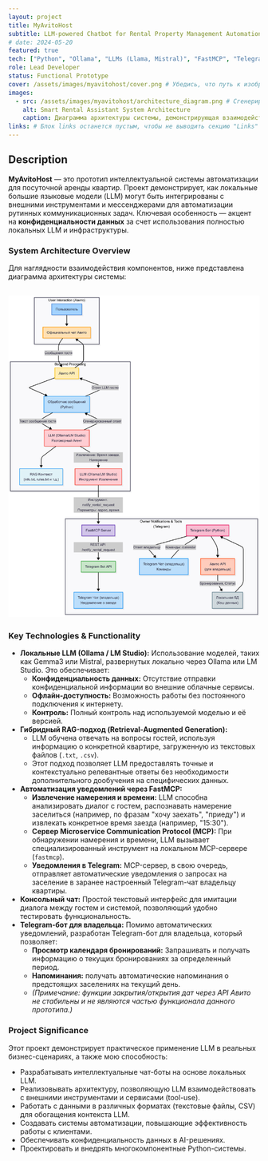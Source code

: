 ```yaml
---
layout: project
title: MyAvitoHost
subtitle: LLM-powered Chatbot for Rental Property Management Automation
# date: 2024-05-20
featured: true
tech: ["Python", "Ollama", "LLMs (Llama, Mistral)", "FastMCP", "Telegram Bot API", "RAG (custom)", "Text Processing", "Automation", "Microservices"]
role: Lead Developer
status: Functional Prototype
cover: /assets/images/myavitohost/cover.png # Убедись, что путь к изображению обложки верный
images:
  - src: /assets/images/myavitohost/architecture_diagram.png # Сгенерированное изображение Mermaid-диаграммы
    alt: Smart Rental Assistant System Architecture
    caption: Диаграмма архитектуры системы, демонстрирующая взаимодействие LLM, FastMCP и Telegram-бота.
links: # Блок links останется пустым, чтобы не выводить секцию "Links"
---
```


## Description

**MyAvitoHost** — это прототип интеллектуальной системы автоматизации для посуточной аренды квартир. Проект демонстрирует, как локальные большие языковые модели (LLM) могут быть интегрированы с внешними инструментами и мессенджерами для автоматизации рутинных коммуникационных задач. Ключевая особенность — акцент на **конфиденциальности данных** за счет использования полностью локальных LLM и инфраструктуры.

### System Architecture Overview

Для наглядности взаимодействия компонентов, ниже представлена диаграмма архитектуры системы:

## ![MyAvitoHost Architecture](/assets/images/myavitohost/architecture_diagram.png)

### Key Technologies & Functionality

*   **Локальные LLM (Ollama / LM Studio):** Использование моделей, таких как Gemma3 или Mistral, развернутых локально через Ollama или LM Studio. Это обеспечивает:
    *   **Конфиденциальность данных:** Отсутствие отправки конфиденциальной информации во внешние облачные сервисы.
    *   **Офлайн-доступность:** Возможность работы без постоянного подключения к интернету.
    *   **Контроль:** Полный контроль над используемой моделью и её версией.
*   **Гибридный RAG-подход (Retrieval-Augmented Generation):**
    *   LLM обучена отвечать на вопросы гостей, используя информацию о конкретной квартире, загруженную из текстовых файлов (`.txt`, `.csv`).
    *   Этот подход позволяет LLM предоставлять точные и контекстуально релевантные ответы без необходимости дополнительного дообучения на специфических данных.
*   **Автоматизация уведомлений через FastMCP:**
    *   **Извлечение намерения и времени:** LLM способна анализировать диалог с гостем, распознавать намерение заселиться (например, по фразам "хочу заехать", "приеду") и извлекать конкретное время заезда (например, "15:30").
    *   **Сервер Microservice Communication Protocol (MCP):** При обнаружении намерения и времени, LLM вызывает специализированный инструмент на локальном MCP-сервере (`fastmcp`).
    *   **Уведомления в Telegram:** MCP-сервер, в свою очередь, отправляет автоматические уведомления о запросах на заселение в заранее настроенный Telegram-чат владельцу квартиры.
*   **Консольный чат:** Простой текстовый интерфейс для имитации диалога между гостем и системой, позволяющий удобно тестировать функциональность.
*   **Telegram-бот для владельца:** Помимо автоматических уведомлений, разработан Telegram-бот для владельца, который позволяет:
    *   **Просмотр календаря бронирований:** Запрашивать и получать информацию о текущих бронированиях за определенный период.
    *   **Напоминания:** получать автоматические напоминания о предстоящих заселениях на текущий день.
    *   *(Примечание: функции закрытия/открытия дат через API Авито не стабильны и не являются частью функционала данного прототипа.)*

### Project Significance

Этот проект демонстрирует практическое применение LLM в реальных бизнес-сценариях, а также мою способность:
*   Разрабатывать интеллектуальные чат-боты на основе локальных LLM.
*   Реализовывать архитектуру, позволяющую LLM взаимодействовать с внешними инструментами и сервисами (tool-use).
*   Работать с данными в различных форматах (текстовые файлы, CSV) для обогащения контекста LLM.
*   Создавать системы автоматизации, повышающие эффективность работы с клиентами.
*   Обеспечивать конфиденциальность данных в AI-решениях.
*   Проектировать и внедрять многокомпонентные Python-системы.